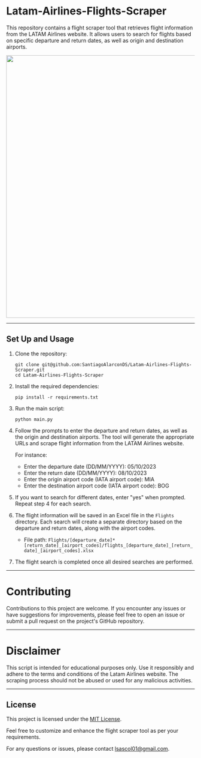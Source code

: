# Latam-Airlines-Flights-Scraper

This repository contains a flight scraper tool that retrieves flight information from the LATAM Airlines website. It allows users to search for flights based on specific departure and return dates, as well as origin and destination airports.

<p align="center"><img src="https://github.com/SantiagoAlarconDS/Latam-Airlines-Flights-Scraper/blob/main/readme_images/project_flight.jpg" width="900" height="700"></p>

---

## Set Up and Usage

1. Clone the repository:

   ```
   git clone git@github.com:SantiagoAlarconDS/Latam-Airlines-Flights-Scraper.git
   cd Latam-Airlines-Flights-Scraper
   ```

2. Install the required dependencies:

   ```
   pip install -r requirements.txt
   ```

3. Run the main script:

   ```
   python main.py
   ```

4. Follow the prompts to enter the departure and return dates, as well as the origin and destination airports. The tool will generate the appropriate URLs and scrape flight information from the LATAM Airlines website.

    For instance:
   - Enter the departure date (DD/MM/YYYY): 05/10/2023
   - Enter the return date (DD/MM/YYYY): 08/10/2023
   - Enter the origin airport code (IATA airport code): MIA
   - Enter the destination airport code (IATA airport code): BOG


5. If you want to search for different dates, enter "yes" when prompted. Repeat step 4 for each search.

6. The flight information will be saved in an Excel file in the `Flights` directory. Each search will create a separate directory based on the departure and return dates, along with the airport codes.

   - File path: `Flights/[departure_date]*[return_date]_[airport_codes]/flights_[departure_date]_[return_date]_[airport_codes].xlsx`

7. The flight search is completed once all desired searches are performed.


---
# Contributing
Contributions to this project are welcome. If you encounter any issues or have suggestions for improvements, please feel free to open an issue or submit a pull request on the project's GitHub repository.

---
# Disclaimer
This script is intended for educational purposes only. Use it responsibly and adhere to the terms and conditions of the Latam Airlines website. The scraping process should not be abused or used for any malicious activities.

---
## License

This project is licensed under the [MIT License](LICENSE).

Feel free to customize and enhance the flight scraper tool as per your requirements.

For any questions or issues, please contact [lsascol01@gmail.com](mailto:lsascol01@gmail.com).

